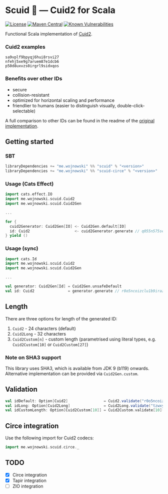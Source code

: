 # Scuid 🦑 — Cuid2 for Scala
[![License](http://img.shields.io/:license-MIT-green.svg)](https://opensource.org/licenses/MIT)
[![Maven Central](https://img.shields.io/maven-central/v/me.wojnowski/scuid_3.svg?color=blue)](https://search.maven.org/search?q=scuid)
[![Known Vulnerabilities](https://snyk.io/test/github/jwojnowski/scuid/badge.svg)](https://snyk.io/test/github/jwojnowski/scuid)

Functional Scala implementation of [Cuid2](https://github.com/paralleldrive/cuid2).

### Cuid2 examples
```
sa9vplf9bpyqj6hui8rsvi27
nfehj5xe9g7aruem87e1dcb6
p50d8uxvzs0irgrl9sidxqos
```

### Benefits over other IDs
- secure
- collision-resistant
- optimized for horizontal scaling and performance
- friendlier to humans (easier to distinguish visually, double-click-selectable)

A full comparison to other IDs can be found in the readme 
of the [original implementation](https://github.com/paralleldrive/cuid2?tab=readme-ov-file#the-contenders).

## Getting started

### SBT
```scala
libraryDependencies += "me.wojnowski" %% "scuid" % "<version>"
libraryDependencies += "me.wojnowski" %% "scuid-circe" % "<version>"
```

### Usage (Cats Effect)
```scala
import cats.effect.IO
import me.wojnowski.scuid.Cuid2
import me.wojnowski.scuid.Cuid2Gen

...

for {
  cuid2Generator: Cuid2Gen[IO] <- Cuid2Gen.default[IO]
  id: Cuid2                    <- cuid2Generator.generate // q055n575se3xpxu2xxmmd3ex
} yield ()
```

### Usage (sync)
```scala
import cats.Id
import me.wojnowski.scuid.Cuid2
import me.wojnowski.scuid.Cuid2Gen

...

val generator: Cuid2Gen[Id] = Cuid2Gen.unsafeDefault
val id: Cuid2               = generator.generate // r0o5ncoizclu1b9iraz620cn
```

## Length
There are three options for length of the generated ID:
1. `Cuid2` - 24 characters (default)
2. `Cuid2Long` - 32 characters
3. `Cuid2Custom[n]` - custom length (parametrised using literal types, e.g. `Cuid2Custom[10]` or `Cuid2Custom[27]`)

### Note on SHA3 support
This library uses SHA3, which is available from JDK 9 (b119) onwards. Alternative implementation can be provided via
`Cuid2Gen.custom`.

## Validation
```scala
val idDefault: Option[Cuid2]                = Cuid2.validate("r0o5ncoizclu1b9iraz620cn")
val idLong: Option[Cuid2Long]               = Cuid2Long.validate("tzwxyg5tav24zm8ycsrtpfi0njhegmes")
val idCustomLength: Option[Cuid2Custom[10]] = Cuid2Custom.validate[10]("axcf7v6n1w")
```

## Circe integration
Use the following import for Cuid2 codecs:

```scala
import me.wojnowski.scuid.circe._
```

## TODO
- [x] Circe integration
- [x] Tapir integration
- [ ] ZIO integration
